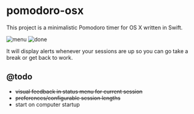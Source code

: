 # pomodoro-osx

This project is a minimalistic Pomodoro timer for OS X written in Swift.

![menu](https://github.com/bengsfort/pomodoro-osx/blob/master/Screenshots/Screen%20Shot%202017-08-22%20at%2016.46.18.png?raw=true)
![done](https://github.com/bengsfort/pomodoro-osx/blob/master/Screenshots/Screen%20Shot%202017-08-22%20at%2016.47.58.png?raw=true)

It will display alerts whenever your sessions are up so you can go take a break or get back to work.

## @todo

- ~~visual feedback in status menu for current session~~
- ~~preferences/configurable session lengths~~
- start on computer startup
